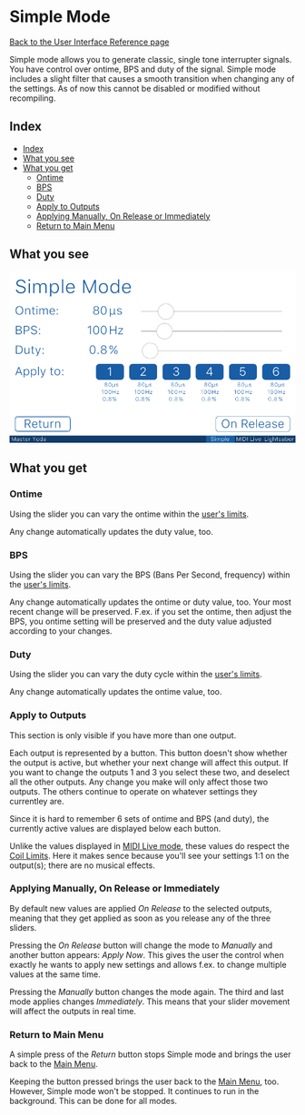 # Simple Mode

[Back to the User Interface Reference page](README.md#readme)

Simple mode allows you to generate classic, single tone interrupter signals. You have control over ontime, BPS and duty of the signal. Simple mode includes a slight filter that causes a smooth transition when changing any of the settings. As of now this cannot be disabled or modified without recompiling.

## Index
* [Index](#index)
* [What you see](#what-you-see)
* [What you get](#what-you-get)
	* [Ontime](#ontime)
	* [BPS](#bps)
	* [Duty](#duty)
	* [Apply to Outputs](#apply-to-outputs)
	* [Applying Manually, On Release or Immediately](#applying-manually-on-release-or-immediately)
	* [Return to Main Menu](#return-to-main-menu)

## What you see

![Simple Mode](/Documentation/Pictures/UI/Simple.png)

## What you get

### Ontime

Using the slider you can vary the ontime within the [user's limits](User%20Settings.md#readme). 

Any change automatically updates the duty value, too.

### BPS

Using the slider you can vary the BPS (Bans Per Second, frequency) within the [user's limits](User%20Settings.md#readme).

Any change automatically updates the ontime or duty value, too. Your most recent change will be preserved. F.ex. if you set the ontime, then adjust the BPS, you ontime setting will be preserved and the duty value adjusted according to your changes. 

### Duty

Using the slider you can vary the duty cycle within the [user's limits](User%20Settings.md#readme).

Any change automatically updates the ontime value, too.

### Apply to Outputs

This section is only visible if you have more than one output. 

Each output is represented by a button. This button doesn't show whether the output is active, but whether your next change will affect this output. If you want to change the outputs 1 and 3 you select these two, and deselect all the other outputs. Any change you make will only affect those two outputs. The others continue to operate on whatever settings they currentley are.

Since it is hard to remember 6 sets of ontime and BPS (and duty), the currently active values are displayed below each button. 

Unlike the values displayed in [MIDI Live mode](MIDI%20Live.md#apply-to-outputs-and-midi-coil-settings), these values do respect the [Coil Limits](Coil%20Limits.md#readme). Here it makes sence because you'll see your settings 1:1 on the output(s); there are no musical effects. 

### Applying Manually, On Release or Immediately

By default new values are applied *On Release* to the selected outputs, meaning that they get applied as soon as you release any of the three sliders. 

Pressing the *On Release* button will change the mode to *Manually* and another button appears: *Apply Now*. This gives the user the control when exactly he wants to apply new settings and allows f.ex. to change multiple values at the same time. 

Pressing the *Manually* button changes the mode again. The third and last mode applies changes *Immediately*. This means that your slider movement will affect the outputs in real time. 

### Return to Main Menu

A simple press of the *Return* button stops Simple mode and brings the user back to the [Main Menu](Menu.md#readme). 

Keeping the button pressed brings the user back to the [Main Menu](Menu.md#readme), too. However, Simple mode won't be stopped. It continues to run in the background. This can be done for all modes.
